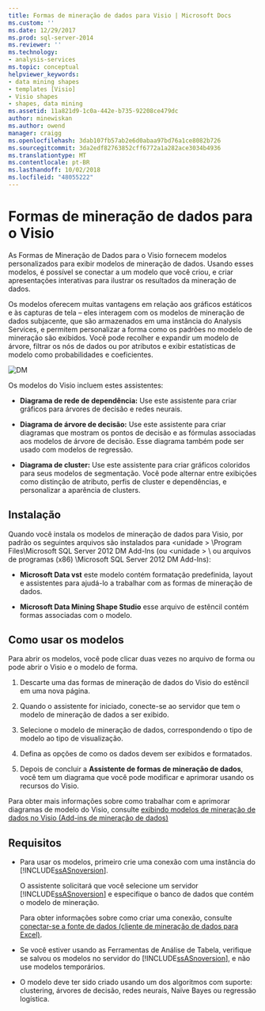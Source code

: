 ```yaml
---
title: Formas de mineração de dados para Visio | Microsoft Docs
ms.custom: ''
ms.date: 12/29/2017
ms.prod: sql-server-2014
ms.reviewer: ''
ms.technology:
- analysis-services
ms.topic: conceptual
helpviewer_keywords:
- data mining shapes
- templates [Visio]
- Visio shapes
- shapes, data mining
ms.assetid: 11a821d9-1c0a-442e-b735-92208ce479dc
author: minewiskan
ms.author: owend
manager: craigg
ms.openlocfilehash: 3dab107fb57ab2e6d0abaa97bd76a1ce8082b726
ms.sourcegitcommit: 3da2edf82763852cff6772a1a282ace3034b4936
ms.translationtype: MT
ms.contentlocale: pt-BR
ms.lasthandoff: 10/02/2018
ms.locfileid: "48055222"
---
```

# <a name="data-mining-shapes-for-visio"></a>Formas de mineração de dados para o Visio
  As Formas de Mineração de Dados para o Visio fornecem modelos personalizados para exibir modelos de mineração de dados. Usando esses modelos, é possível se conectar a um modelo que você criou, e criar apresentações interativas para ilustrar os resultados da mineração de dados.  
  
 Os modelos oferecem muitas vantagens em relação aos gráficos estáticos e às capturas de tela – eles interagem com os modelos de mineração de dados subjacente, que são armazenados em uma instância do Analysis Services, e permitem personalizar a forma como os padrões no modelo de mineração são exibidos. Você pode recolher e expandir um modelo de árvore, filtrar os nós de dados ou por atributos e exibir estatísticas de modelo como probabilidades e coeficientes.  
  
 ![DM](media/dm-stencil.gif "DM")  
  
 Os modelos do Visio incluem estes assistentes:  
  
-   **Diagrama de rede de dependência:** Use este assistente para criar gráficos para árvores de decisão e redes neurais.  
  
-   **Diagrama de árvore de decisão:** Use este assistente para criar diagramas que mostram os pontos de decisão e as fórmulas associadas aos modelos de árvore de decisão. Esse diagrama também pode ser usado com modelos de regressão.  
  
-   **Diagrama de cluster:** Use este assistente para criar gráficos coloridos para seus modelos de segmentação. Você pode alternar entre exibições como distinção de atributo, perfis de cluster e dependências, e personalizar a aparência de clusters.  
  
## <a name="installation"></a>Instalação  
 Quando você instala os modelos de mineração de dados para Visio, por padrão os seguintes arquivos são instalados para \<unidade > \Program Files\Microsoft SQL Server 2012 DM Add-Ins (ou \<unidade > \ ou arquivos de programas (x86) \Microsoft SQL Server 2012 DM Add-Ins):  
  
-   **Microsoft Data vst** este modelo contém formatação predefinida, layout e assistentes para ajudá-lo a trabalhar com as formas de mineração de dados.  
  
-   **Microsoft Data Mining Shape Studio** esse arquivo de estêncil contém formas associadas com o modelo.  
  
## <a name="how-to-use-the-templates"></a>Como usar os modelos  
 Para abrir os modelos, você pode clicar duas vezes no arquivo de forma ou pode abrir o Visio e o modelo de forma.  
  
1.  Descarte uma das formas de mineração de dados do Visio do estêncil em uma nova página.  
  
2.  Quando o assistente for iniciado, conecte-se ao servidor que tem o modelo de mineração de dados a ser exibido.  
  
3.  Selecione o modelo de mineração de dados, correspondendo o tipo de modelo ao tipo de visualização.  
  
4.  Defina as opções de como os dados devem ser exibidos e formatados.  
  
5.  Depois de concluir a **Assistente de formas de mineração de dados**, você tem um diagrama que você pode modificar e aprimorar usando os recursos do Visio.  
  
 Para obter mais informações sobre como trabalhar com e aprimorar diagramas de modelo do Visio, consulte [exibindo modelos de mineração de dados no Visio &#40;Add-ins de mineração de dados&#41;](viewing-data-mining-models-in-visio-data-mining-add-ins.md)  
  
## <a name="requirements"></a>Requisitos  
  
-   Para usar os modelos, primeiro crie uma conexão com uma instância do [!INCLUDE[ssASnoversion](../includes/ssasnoversion-md.md)].  
  
     O assistente solicitará que você selecione um servidor [!INCLUDE[ssASnoversion](../includes/ssasnoversion-md.md)] e especifique o banco de dados que contém o modelo de mineração.  
  
     Para obter informações sobre como criar uma conexão, consulte [conectar-se a fonte de dados &#40;cliente de mineração de dados para Excel&#41;](connect-to-source-data-data-mining-client-for-excel.md).  
  
-   Se você estiver usando as Ferramentas de Análise de Tabela, verifique se salvou os modelos no servidor do [!INCLUDE[ssASnoversion](../includes/ssasnoversion-md.md)], e não use modelos temporários.  
  
-   O modelo deve ter sido criado usando um dos algoritmos com suporte: clustering, árvores de decisão, redes neurais, Naïve Bayes ou regressão logística.  
  
  

